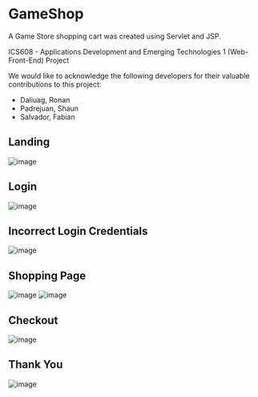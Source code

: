 # GameShop

A Game Store shopping cart was created using Servlet and JSP.

ICS608 - Applications Development and Emerging Technologies 1 (Web-Front-End) Project

We would like to acknowledge the following developers for their valuable contributions to this project:
- Daliuag, Ronan
- Padrejuan, Shaun
- Salvador, Fabian

## Landing
![image](https://github.com/JoshuaEntrata/Shopping-Cart/assets/85151615/cdc4c995-45e6-4418-a26e-b584cf8f6bad)

## Login
![image](https://github.com/JoshuaEntrata/Shopping-Cart/assets/85151615/6220c9a0-8bcd-4487-ac2e-907825beec63)

## Incorrect Login Credentials
![image](https://github.com/JoshuaEntrata/Shopping-Cart/assets/85151615/9ec1f8d9-ade7-4319-80c5-d13fc470d5e0)

## Shopping Page
![image](https://github.com/JoshuaEntrata/Shopping-Cart/assets/85151615/f97696ab-f2e5-4d3d-8d39-5f68bcbe5c9f)
![image](https://github.com/JoshuaEntrata/Shopping-Cart/assets/85151615/053f4eb6-b741-4f80-b461-500e13691466)

## Checkout
![image](https://github.com/JoshuaEntrata/Shopping-Cart/assets/85151615/1514f13b-0955-4aaf-885b-9b3e02fcc4f3)

## Thank You
![image](https://github.com/JoshuaEntrata/Shopping-Cart/assets/85151615/f910573b-e982-40ae-923d-e12b7d6aa261)


